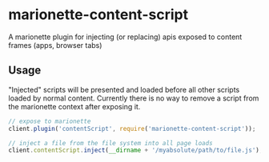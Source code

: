 # marionette-content-script

A marionette plugin for injecting (or replacing) apis exposed to content
frames (apps, browser tabs)


## Usage

"Injected" scripts will be presented and loaded before all other scripts loaded by normal content.
Currently there is no way to remove a script from the marionette context after exposing it.

```js
// expose to marionette
client.plugin('contentScript', require('marionette-content-script'));

// inject a file from the file system into all page loads
client.contentScript.inject(__dirname + '/myabsolute/path/to/file.js');
```

